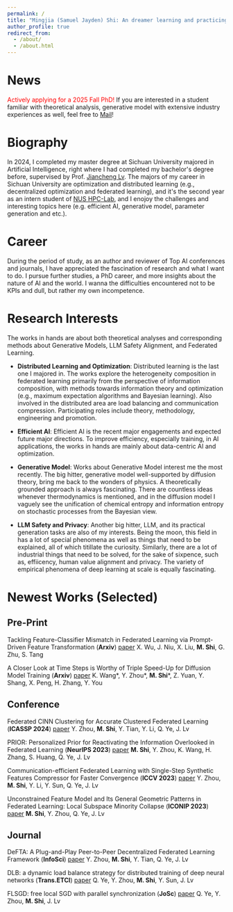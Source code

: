 ```yaml
---
permalink: /
title: "Mingjia (Samuel Jayden) Shi: An dreamer learning and practicing constantly."
author_profile: true
redirect_from: 
  - /about/
  - /about.html
---
```


News
======
<font color="red">Actively applying for a 2025 Fall PhD!</font> If you are interested in a student familiar with theoretical analysis, generative model with extensive industry experiences as well, feel free to [Mail](3101ihs@gmail.com)!

Biography
======
In 2024, I completed my master degree at Sichuan University majored in Artificial Intelligence, right where I had completed my bachelor's degree before, supervised by Prof. [Jiancheng Lv](https://center.dicalab.cn/). The majors of my career in Sichuan University are optimization and distributed learning (e.g., decentralized optimization and federated learning), and it's the second year as an intern student of [NUS HPC-Lab](https://ai.comp.nus.edu.sg/), and I enojoy the challenges and interesting topics here (e.g. efficient AI, generative model, parameter generation and etc.).

Career
======
During the period of study, as an author and reviewer of Top AI conferences and journals, I have appreciated the fascination of research and what I want to do. I pursue further studies, a PhD career, and more insights about the nature of AI and the world. I wanna the difficulties encountered not to be KPIs and dull, but rather my own incompetence.

Research Interests
======
The works in hands are about both theoretical analyses and corresponding methods about Generative Models, LLM Safety Alignment, and Federated Learning.


- **Distributed Learning and Optimization**:
Distributed learning is the last one I majored in. The works explore the heterogeneity composition in federated learning primarily from the perspective of information composition, with methods towards information theory and optimization (e.g., maximum expectation algorithms and Bayesian learning). Also involved in the distributed area are load balancing and communication compression. Participating roles include theory, methodology, engineering and promotion.


- **Efficient AI**:
Efficient AI is the recent major engagements and expected future major directions. To improve efficiency, especially training, in AI applications, the works in hands are mainly about data-centric AI and optimization.


- **Generative Model**:
Works about Generative Model interest me the most recently. The big hitter, generative model well-supported by diffusion theory, bring me back to the wonders of physics. A theoretically grounded approach is always fascinating. There are countless ideas whenever thermodynamics is mentioned, and in the diffusion model I vaguely see the unification of chemical entropy and information entropy on stochastic processes from the Bayesian view.


- **LLM Safety and Privacy**:
Another big hitter, LLM, and its practical generation tasks are also of my interests. Being the moon, this field in has a lot of special phenomena as well as things that need to be explained, all of which titillate the curiosity. Similarly, there are a lot of industrial things that need to be solved, for the sake of sixpence, such as, effiicency, human value alignment and privacy. The variety of empirical phenomena of deep learning at scale is equally fascinating.


Newest Works (Selected)
======

Pre-Print 
------
Tackling Feature-Classifier Mismatch in Federated Learning via Prompt-Driven Feature Transformation (**Arxiv**) 
[paper](https://arxiv.org/abs/2407.16139)
X. Wu, J. Niu, X. Liu, **M. Shi**, G. Zhu, S. Tang

A Closer Look at Time Steps is Worthy of Triple Speed-Up for Diffusion Model Training (**Arxiv**)
[paper](https://arxiv.org/abs/2405.17403)
K. Wang*, Y. Zhou*, **M. Shi***, Z. Yuan, Y. Shang, X. Peng, H. Zhang, Y. You

Conference
------
Federated CINN Clustering for Accurate Clustered Federated Learning (**ICASSP 2024**)
[paper](https://ieeexplore.ieee.org/abstract/document/10447282/)
Y. Zhou, **M. Shi**, Y. Tian, Y. Li, Q. Ye, J. Lv

PRIOR: Personalized Prior for Reactivating the Information Overlooked in Federated Learning (**NeurIPS 2023**)
[paper](https://proceedings.neurips.cc/paper_files/paper/2023/hash/5a3674849d6d6d23ac088b9a2552f323-Abstract-Conference.html)
**M. Shi**, Y. Zhou, K. Wang, H. Zhang, S. Huang, Q. Ye, J. Lv

Communication-efficient Federated Learning with Single-Step Synthetic Features Compressor for Faster Convergence (**ICCV 2023**)
[paper](https://openaccess.thecvf.com/content/ICCV2023/html/Zhou_Communication-efficient_Federated_Learning_with_Single-Step_Synthetic_Features_Compressor_for_Faster_ICCV_2023_paper.html)
Y. Zhou, **M. Shi**, Y. Li, Y. Sun, Q. Ye, J. Lv

Unconstrained Feature Model and Its General Geometric Patterns in Federated Learning: Local Subspace Minority Collapse (**ICONIP 2023**)
[paper](https://link.springer.com/chapter/10.1007/978-981-99-8132-8_34)
**M. Shi**, Y. Zhou, Q. Ye, J. Lv

Journal
------
DeFTA: A Plug-and-Play Peer-to-Peer Decentralized Federated Learning Framework (**InfoSci**)
[paper](https://www.sciencedirect.com/science/article/pii/S002002552400495X)
Y. Zhou, **M. Shi**, Y. Tian, Q. Ye, J. Lv

DLB: a dynamic load balance strategy for distributed training of deep neural networks (**Trans.ETCI**)
[paper](https://ieeexplore.ieee.org/abstract/document/9960865/)
Q. Ye, Y. Zhou, **M. Shi**, Y. Sun, J. Lv

FLSGD: free local SGD with parallel synchronization (**JoSc**)
[paper](https://link.springer.com/article/10.1007/s11227-021-04267-5)
Q. Ye, Y. Zhou, **M. Shi**, J. Lv